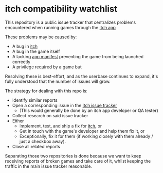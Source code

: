 # itch compatibility watchlist

This repository is a public issue tracker that centralizes
problems encountered when running games through the [itch app][itch]

These problems may be caused by:

  * A bug in [itch][]
  * A bug in the game itself
  * A lacking [app manifest][] preventing the game from being launched correctly
  * A privilege required by a game but 

Resolving these is best-effort, and as the userbase continues to
expand, it's fully understood that the number of issues will grow.

The strategy for dealing with this repo is:

  * Identify similar reports
  * Open a corresponding issue in the [itch issue tracker][]
    * (This would generally be done by an itch app developer or QA tester)
  * Collect research on said issue tracker
  * Either
    * Implement, test, and ship a fix for [itch][], or
    * Get in touch with the game's developer and help them fix it, or
    * Exceptionally, fix it for them (if working closely with them already / just a checkbox away).
  * Close all related reports

Separating those two repositories is done because we want to keep
receiving reports of broken games and take care of it, whilst keeping
the traffic in the main issue tracker reasonable.

[itch]: https://github.com/itchio/itch
[itch issue tracker]: https://github.com/itchio/itch/issues
[app manifest]: https://itch.io/docs/itch/using/sandbox.html
[itch.io sandbox]: https://itch.io/docs/itch/integrating/manifest.html

